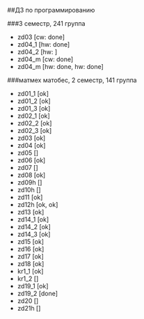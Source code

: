 ##ДЗ по программированию

###3 семестр, 241 группа

- zd03   [cw: done]
- zd04_1 [hw: done]
- zd04_2 [hw: ]
- zd04_m [cw: done]
- zd04_m [hw: done, hw: done]


###матмех матобес, 2 семестр, 141 группа

- zd01_1 [ok]
- zd01_2 [ok]
- zd01_3 [ok]
- zd02_1 [ok]
- zd02_2 [ok]
- zd02_3 [ok]
- zd03   [ok]
- zd04   [ok]
- zd05   []
- zd06   [ok]       
- zd07   []
- zd08   [ok]
- zd09h  []
- zd10h  []
- zd11   [ok]
- zd12h  [ok, ok]
- zd13   [ok]
- zd14_1 [ok]
- zd14_2 [ok]
- zd14_3 [ok]
- zd15   [ok]
- zd16   [ok]
- zd17   [ok]
- zd18   [ok]
- kr1_1  [ok]
- kr1_2  []
- zd19_1 [ok]
- zd19_2 [done]
- zd20   []
- zd21h  []